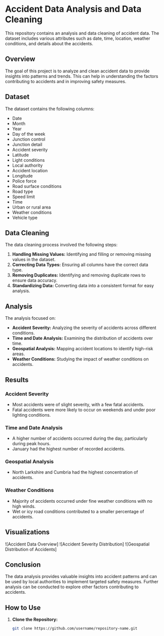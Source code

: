 # Accident Data Analysis and Data Cleaning

This repository contains an analysis and data cleaning of accident data. The dataset includes various attributes such as date, time, location, weather conditions, and details about the accidents.

## Overview

The goal of this project is to analyze and clean accident data to provide insights into patterns and trends. This can help in understanding the factors contributing to accidents and in improving safety measures.

## Dataset

The dataset contains the following columns:
- Date
- Month
- Year
- Day of the week
- Junction control
- Junction detail
- Accident severity
- Latitude
- Light conditions
- Local authority
- Accident location
- Longitude
- Police force
- Road surface conditions
- Road type
- Speed limit
- Time
- Urban or rural area
- Weather conditions
- Vehicle type

## Data Cleaning

The data cleaning process involved the following steps:
1. **Handling Missing Values:** Identifying and filling or removing missing values in the dataset.
2. **Correcting Data Types:** Ensuring all columns have the correct data type.
3. **Removing Duplicates:** Identifying and removing duplicate rows to ensure data accuracy.
4. **Standardizing Data:** Converting data into a consistent format for easy analysis.

## Analysis

The analysis focused on:
- **Accident Severity:** Analyzing the severity of accidents across different conditions.
- **Time and Date Analysis:** Examining the distribution of accidents over time.
- **Geospatial Analysis:** Mapping accident locations to identify high-risk areas.
- **Weather Conditions:** Studying the impact of weather conditions on accidents.

## Results

### Accident Severity
- Most accidents were of slight severity, with a few fatal accidents.
- Fatal accidents were more likely to occur on weekends and under poor lighting conditions.

### Time and Date Analysis
- A higher number of accidents occurred during the day, particularly during peak hours.
- January had the highest number of recorded accidents.

### Geospatial Analysis
- North Larkshire and Cumbria had the highest concentration of accidents.

### Weather Conditions
- Majority of accidents occurred under fine weather conditions with no high winds.
- Wet or icy road conditions contributed to a smaller percentage of accidents.

## Visualizations

![Accident Data Overview]
![Accident Severity Distribution]
![Geospatial Distribution of Accidents]

## Conclusion

The data analysis provides valuable insights into accident patterns and can be used by local authorities to implement targeted safety measures. Further analysis can be conducted to explore other factors contributing to accidents.

## How to Use

1. **Clone the Repository:**
   ```sh
   git clone https://github.com/username/repository-name.git

